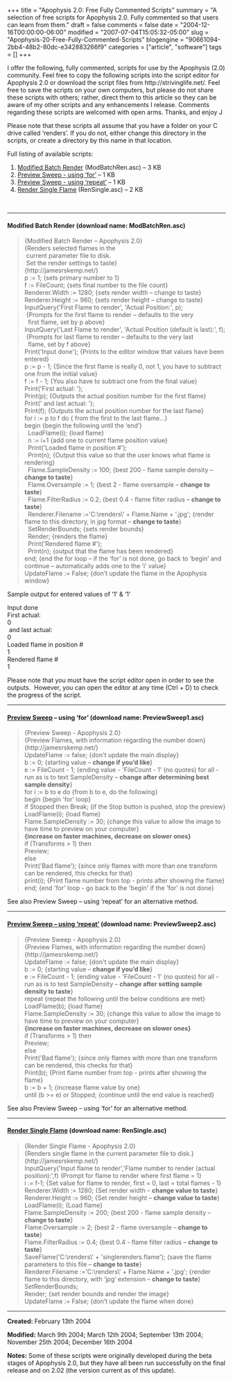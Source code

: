 +++
title = "Apophysis 2.0: Free Fully Commented Scripts"
summary = "A selection of free scripts for Apophysis 2.0.  Fully commented so that users can learn from them."
draft = false
comments = false
date = "2004-12-16T00:00:00-06:00"
modified = "2007-07-04T15:05:32-05:00"
slug = "Apophysis-20-Free-Fully-Commented-Scripts"
blogengine = "90661094-2bb4-48b2-80dc-e342883266f9"
categories = ["article", "software"]
tags = []
+++

<p>
I offer the following, fully commented, scripts for use by the Apophysis (2.0) community. Feel free to copy the following scripts into the script editor for Apophysis 2.0 or download the script files from http://strivinglife.net/. Feel free to save the scripts on your own computers, but please do not share these scripts with others; rather, direct them to this article so they can be aware of my other scripts and any enhancements I release. Comments regarding these scripts are welcomed with open arms.<!--more--> Thanks, and enjoy J<!--adsense-->
</p>
<p>
Please note that these scripts all assume that you have a folder on your C drive called &lsquo;renders&rsquo;. If you do not, either change this directory in the scripts, or create a directory by this name in that location.
</p>
<p>
Full listing of available scripts:
</p>
<ol>
	<li><a href="/files/2004/ModBatchRen.zip">Modified Batch Render</a> (ModBatchRen.asc) &ndash; 3 KB</li>
	<li><a href="/files/2004/PreviewSweep1.zip">Preview Sweep - using &lsquo;for&rsquo;</a> &ndash; 1 KB</li>
	<li><a href="/files/2004/PreviewSweep2.zip">Preview Sweep - using &lsquo;repeat&rsquo;</a> &ndash; 1 KB</li>
	<li><a href="/files/2004/RenSingle.zip">Render Single Flame</a> (RenSingle.asc) &ndash; 2 KB</li>
</ol>
<p>
&nbsp;
</p>
<hr />
<h4>Modified Batch Render (download name: ModBatchRen.asc)</h4>
<blockquote>
	<p>
	{Modified Batch Render &ndash; Apophysis 2.0}<br />
	{Renders selected flames in the<br />
	&nbsp;current parameter file to disk.<br />
	&nbsp;Set the render settings to taste}<br />
	{http://jamesrskemp.net/} <br />
	p := 1; {sets primary number to 1}<br />
	f := FileCount; {sets final number to the file count}<br />
	Renderer.Width := 1280; {sets render width &ndash; change to taste}<br />
	Renderer.Height := 960; {sets render height &ndash; change to taste}<br />
	InputQuery(&#39;First Flame to render&#39;, &#39;Actual Position:&#39;, p);<br />
	&nbsp;{Prompts for the first flame to render &ndash; defaults to the very<br />
	&nbsp; first flame, set by p above} <br />
	InputQuery(&#39;Last Flame to render&#39;, &#39;Actual Position (default is last):&#39;, f);<br />
	&nbsp;{Prompts for last flame to render &ndash; defaults to the very last<br />
	&nbsp; flame, set by f above} <br />
	Print(&#39;Input done&#39;); {Prints to the editor window that values have been entered}<br />
	p := p - 1; {Since the first flame is really 0, not 1, you have to subtract one from the initial value}<br />
	f := f - 1; {You also have to subtract one from the final value}<br />
	Print(&#39;First actual: &#39;);<br />
	Print(p); {Outputs the actual position number for the first flame}<br />
	Print(&#39; and last actual: &#39;);<br />
	Print(f); {Outputs the actual position number for the last flame}<br />
	for i := p to f do { from the first to the last flame...}<br />
	begin {begin the following until the &lsquo;end&rsquo;}<br />
	&nbsp; LoadFlame(i); {load flame}<br />
	&nbsp; n := i+1 {add one to current flame position value}<br />
	&nbsp; Print(&#39;Loaded flame in position #&#39;);<br />
	&nbsp; Print(n); {Output this value so that the user knows what flame is rendering}<br />
	&nbsp; Flame.SampleDensity := 100; {best 200 - flame sample density &ndash; <strong>change to taste</strong>}<br />
	&nbsp; Flame.Oversample := 1; {best 2 - flame oversample &ndash; <strong>change to taste</strong>}<br />
	&nbsp; Flame.FilterRadius := 0.2; {best 0.4 - flame filter radius &ndash; <strong>change to taste</strong>}<br />
	&nbsp; Renderer.Filename :=&#39;C:\renders\&#39; + Flame.Name + &#39;.jpg&#39;; {render flame to this directory, in jpg format &ndash; <strong>change to taste</strong>}<br />
	&nbsp; SetRenderBounds; {sets render bounds}<br />
	&nbsp; Render; {renders the flame}<br />
	&nbsp; Print(&#39;Rendered flame #&#39;);<br />
	&nbsp; Print(n); {output that the flame has been rendered}<br />
	end; {end the for loop &ndash; if the &lsquo;for&rsquo; is not done, go back to &lsquo;begin&rsquo; and continue &ndash; automatically adds one to the &lsquo;i&rsquo; value}<br />
	UpdateFlame := False; {don&rsquo;t update the flame in the Apophysis window}
	</p>
</blockquote>
<p>
Sample output for entered values of &lsquo;1&rsquo; &amp; &lsquo;1&rsquo;
</p>
<p>
Input done<br />
First actual: <br />
0<br />
&nbsp;and last actual: <br />
0<br />
Loaded flame in position #<br />
1<br />
Rendered flame #<br />
1
</p>
<p>
Please note that you must have the script editor open in order to see the outputs.&nbsp; However, you can open the editor at any time (Ctrl + D) to check the progress of the script.
</p>
<hr />
<h4><u>Preview Sweep</u> &ndash; using &lsquo;for&rsquo; (download name: PreviewSweep1.asc)</h4>
<blockquote>
	<p>
	{Preview Sweep - Apophysis 2.0}<br />
	{Preview Flames, with information regarding the number down}<br />
	{http://jamesrskemp.net/} <br />
	UpdateFlame := false; {don&#39;t update the main display}<br />
	b := 0; {starting value &ndash; <strong>change if you&rsquo;d like</strong>}<br />
	e := FileCount - 1; {ending value - &#39;FileCount - 1&#39; (no quotes) for all - run as is to text SampleDensity &ndash; <strong>change after determining best sample density</strong>}<br />
	for i := b to e do {from b to e, do the following}<br />
	begin {begin &#39;for&#39; loop}<br />
	if Stopped then Break; {if the Stop button is pushed, stop the preview}<br />
	LoadFlame(i); {load flame}<br />
	Flame.SampleDensity := 30; {change this value to allow the image to have time to preview on your computer}<br />
	<strong>{increase on faster machines, decrease on slower ones}</strong><br />
	if (Transforms &gt; 1) then<br />
	Preview;<br />
	else<br />
	Print(&#39;Bad flame&#39;); {since only flames with more than one transform can be rendered, this checks for that}<br />
	print(i); {Print flame number from top - prints after showing the flame}<br />
	end; {end &#39;for&#39; loop - go back to the &#39;begin&#39; if the &#39;for&#39; is not done}
	</p>
</blockquote>
<p>
See also Preview Sweep &ndash; using &lsquo;repeat&rsquo; for an alternative method.
</p>
<hr />
<h4><u>Preview Sweep &ndash; using &lsquo;repeat&rsquo;</u> (download name: PreviewSweep2.asc)</h4>
<blockquote>
	<p>
	{Preview Sweep - Apophysis 2.0}<br />
	{Preview Flames, with information regarding the number down}<br />
	{http://jamesrskemp.net/} <br />
	UpdateFlame := false; {don&#39;t update the main display}<br />
	b := 0; {starting value &ndash; <strong>change if you&rsquo;d like</strong>}<br />
	e := FileCount - 1; {ending value - &#39;FileCount - 1&#39; (no quotes) for all - run as is to test SampleDensity &ndash; <strong>change after setting sample density to taste</strong>}<br />
	repeat {repeat the following until the below conditions are met}<br />
	LoadFlame(b); {load flame}<br />
	Flame.SampleDensity := 30; {change this value to allow the image to have time to preview on your computer}<br />
	<strong>{increase on faster machines, decrease on slower ones}</strong><br />
	if (Transforms &gt; 1) then<br />
	Preview;<br />
	else<br />
	Print(&#39;Bad flame&#39;); {since only flames with more than one transform can be rendered, this checks for that}<br />
	Print(b); {Print flame number from top - prints after showing the flame}<br />
	b := b + 1; {increase flame value by one}<br />
	until (b &gt;= e) or Stopped; {continue until the end value is reached}
	</p>
</blockquote>
<p>
See also Preview Sweep &ndash; using &lsquo;for&rsquo; for an alternative method.
</p>
<hr />
<h4><u>Render Single Flame</u> (download name: RenSingle.asc)</h4>
<blockquote>
	<p>
	{Render Single Flame - Apophysis 2.0}<br />
	{Renders single flame in the current parameter file to disk.}<br />
	{http://jamesrskemp.net/} <br />
	InputQuery(&#39;Input flame to render&#39;,&#39;Flame number to render (actual position):&#39;,f) {Prompt for flame to render where first flame = 1}<br />
	i := f-1; {Set value for flame to render, first = 0, last = total flames - 1}<br />
	Renderer.Width := 1280; {Set render width &ndash; <strong>change value to taste</strong>}<br />
	Renderer.Height := 960; {Set render height &ndash; <strong>change value to taste</strong>}<br />
	LoadFlame(i); {Load flame}<br />
	Flame.SampleDensity := 200; {best 200 - flame sample density &ndash; <strong>change to taste</strong>}<br />
	Flame.Oversample := 2; {best 2 - flame oversample &ndash; <strong>change to taste</strong>}<br />
	Flame.FilterRadius := 0.4; {best 0.4 - flame filter radius &ndash; <strong>change to taste</strong>}<br />
	SaveFlame(&#39;C:\renders\&#39; + &#39;singlerenders.flame&#39;); {save the flame parameters to this file &ndash; <strong>change to taste</strong>}<br />
	Renderer.Filename :=&#39;C:\renders\&#39; + Flame.Name + &#39;.jpg&#39;; {render flame to this directory, with &lsquo;jpg&rsquo; extension &ndash; <strong>change to taste</strong>}<br />
	SetRenderBounds;<br />
	Render; {set render bounds and render the image}<br />
	UpdateFlame := False; {don&rsquo;t update the flame when done}
	</p>
</blockquote>
<hr />
<p>
<strong>Created:</strong> February 13th 2004
</p>
<p>
<strong>Modified:</strong> March 9th 2004; March 12th 2004; September 13th 2004; November 25th 2004; December 16th 2004
</p>
<p>
<strong>Notes:</strong> Some of these scripts were originally developed during the beta stages of Apophysis 2.0, but they have all been run successfully on the final release and on 2.02 (the version current as of this update).
</p>

